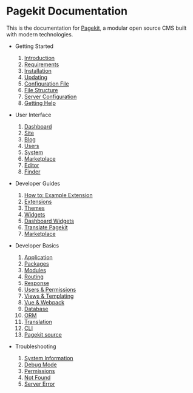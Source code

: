 # Pagekit Documentation
This is the documentation for [Pagekit](https://pagekit.com), a modular open source CMS built with modern technologies.

- Getting Started
  1. [Introduction](getting-started/introduction.md)
  2. [Requirements](getting-started/requirements.md)
  3. [Installation](getting-started/installation.md)
  4. [Updating](getting-started/updating.md)
  5. [Configuration File](getting-started/configuration-file.md)
  6. [File Structure](getting-started/file-structure.md)
  7. [Server Configuration](getting-started/server-configuration.md)
  8. [Getting Help](getting-started/getting-help.md)

- User Interface
  1. [Dashboard](user-interface/dashboard.md)
  2. [Site](user-interface/site.md)
  3. [Blog](user-interface/blog.md)
  4. [Users](user-interface/users.md)
  5. [System](user-interface/system.md)
  6. [Marketplace](user-interface/marketplace.md)
  7. [Editor](user-interface/editor.md)
  8. [Finder](user-interface/finder.md)

- Developer Guides
  1. [How to: Example Extension](developer-guides/todo-extension.md)
  2. [Extensions](developer-guides/extensions.md)
  3. [Themes](developer-guides/themes.md)
  4. [Widgets](developer-guides/widgets.md)
  5. [Dashboard Widgets](developer-guides/dashboard-widgets.md)
  6. [Translate Pagekit](developer-guides/translation.md)
  7. [Marketplace](developer-guides/marketplace.md)

- Developer Basics
  1. [Application](developer-basics/application.md)
  2. [Packages](developer-basics/packages.md)
  3. [Modules](developer-basics/modules.md)
  4. [Routing](developer-basics/routing.md)
  5. [Response](developer-basics/response.md)
  5. [Users & Permissions](developer-basics/users-permissions.md)
  6. [Views & Templating](developer-basics/views-templating.md)
  6. [Vue & Webpack](developer-basics/vuejs-and-webpack.md)
  7. [Database](developer-basics/database.md)
  7. [ORM](developer-basics/orm.md)
  8. [Translation](developer-basics/translation.md)
  9. [CLI](developer-basics/cli.md)
  10. [Pagekit source](developer-basics/source.md)

- Troubleshooting
  1. [System Information](troubleshooting/system-information.md)
  2. [Debug Mode](troubleshooting/debug-mode.md)
  3. [Permissions](troubleshooting/permissions.md)
  4. [Not Found](troubleshooting/not-found.md)
  5. [Server Error](troubleshooting/server-error.md)
